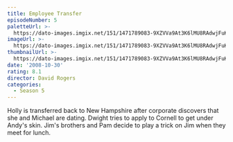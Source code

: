 ```yaml
---
title: Employee Transfer
episodeNumber: 5
paletteUrl: >-
  https://dato-images.imgix.net/151/1471789083-9XZVVa9At3K6lMU8RAdwjFuKIHF.jpg?auto=enhance&ch=DPR%2CWidth&palette=json
imageUrl: >-
  https://dato-images.imgix.net/151/1471789083-9XZVVa9At3K6lMU8RAdwjFuKIHF.jpg?auto=compress%2Cformat&ch=DPR%2CWidth&w=500
thumbnailUrl: >-
  https://dato-images.imgix.net/151/1471789083-9XZVVa9At3K6lMU8RAdwjFuKIHF.jpg?auto=enhance&ch=DPR%2CWidth&fit=crop&fm=jpg&h=280&w=500
date: '2008-10-30'
rating: 8.1
director: David Rogers
categories:
  - Season 5
---
```


Holly is transferred back to New Hampshire after corporate discovers that she and Michael are dating. Dwight tries to apply to Cornell to get under Andy's skin. Jim's brothers and Pam decide to play a trick on Jim when they meet for lunch.